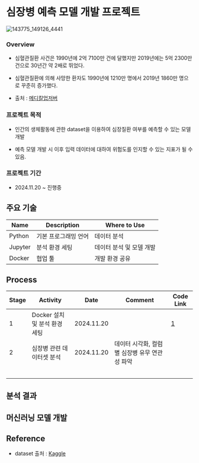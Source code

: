 # 심장병 예측 모델 개발 프로젝트

![143775_149126_4441](https://github.com/SeokcheonMoon/heart_disease_predictions/assets/151099231/cdd265c9-2075-45a8-ab0a-36ba640b8a6d)

### Overview
- 심혈관질환 사건은 1990년에 2억 7100만 건에 달했지만 2019년에는 5억 2300만 건으로 30년간 약 2배로 뛰었다. 

- 심혈관질환에 의해 사망한 환자도 1990년에 1210만 명에서 2019년 1860만 명으로 꾸준히 증가했다. 

- 출처 : [메디칼업저버](http://www.monews.co.kr/news/articleView.html?idxno=300602)

### 프로젝트 목적

- 인간의 생체활동에 관한 dataset을 이용하여 심장질환 여부를 예측할 수 있는 모델 개발 

- 예측 모델 개발 시 이후 입력 데이터에 대하여 위험도를 인지할 수 있는 지표가 될 수 있음.

### 프로젝트 기간

- 2024.11.20 ~ 진행중

## 주요 기술
|Name|Description|Where to Use|
|--|--|--|
|Python|기본 프로그래밍 언어|데이터 분석|
|Jupyter|분석 환경 세팅|데이터 분석 및 모델 개발|
|Docker|협업 툴|개발 환경 공유|

## Process

|Stage|Activity|Date|Comment|Code Link|
|--|--|--|--|--|
|1|Docker 설치 및 분석 환경 세팅|2024.11.20||[1](https://github.com/SeokcheonMoon/heart_disease_predictions/blob/main/Docker/docker-compose.yml)|
|2|심장병 관련 데이터셋 분석|2024.11.20|데이터 시각화, 컬럼별 심장병 유무 연관성 파악||
||||||
||||||
||||||
||||||
||||||

## 분석 결과


## 머신러닝 모델 개발

## Reference
- dataset 출처 : [Kaggle](https://www.kaggle.com/datasets/aqleemkhan/heart-disease-2020/data)